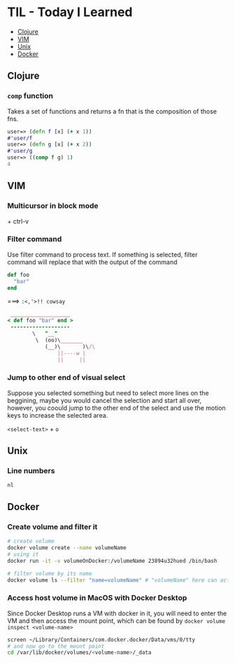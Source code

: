 # TIL - Today I Learned

- [Clojure](#clojure)
- [VIM](#vim)
- [Unix](#unix)
- [Docker](#docker)


## Clojure

### `comp` function 

Takes a set of functions and returns a fn that is the composition
of those fns. 

```clojure
user=> (defn f [x] (+ x 1))
#'user/f
user=> (defn g [x] (+ x 2))
#'user/g
user=> ((comp f g) 1)
4
```

## VIM

### Multicursor in block mode

<select-text> + ctrl-v

### Filter command

Use filter command to process text. If something is selected, filter command will replace that with the output of the command

```ruby
def foo
  "bar"
end
```

===> `:<,'>!! cowsay`

```ruby
 ___________________ 
< def foo "bar" end >
 ------------------- 
        \   ^__^
         \  (oo)\_______
            (__)\       )\/\
                ||----w |
                ||     ||
```

### Jump to other end of visual select

Suppose you selected something but need to select more lines on the beggining, maybe you would cancel the selection and start all over, however, you coould jump to the other end of the select and use the motion keys to increase the selected area.

`<select-text>` + `o`

## Unix

### Line numbers

`nl`


## Docker

### Create volume and filter it

```bash
# create volume
docker volume create --name volumeName
# using it
docker run -it -v volumeOnDocker:/volumeName 23894u32hued /bin/bash

# filter volume by its name
docker volume ls --filter "name=volumeName" # "volumeName" here can actually be a valid substring, e.g. "vol", "umeNa", etc.
```

### Access host volume in MacOS with Docker Desktop

Since Docker Desktop runs a VM with docker in it, you will need to enter the VM and then access the mount point, which can be found by `docker volume inspect <volume-name>` 

```bash
screen ~/Library/Containers/com.docker.docker/Data/vms/0/tty
# and now go to the mount point
cd /var/lib/docker/volumes/<volume-name>/_data 
```

